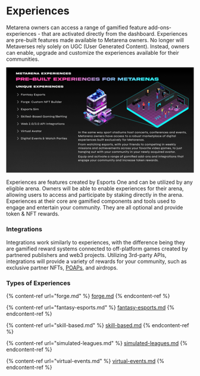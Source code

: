 # Experiences

Metarena owners can access a range of gamified feature add-ons- experiences - that are activated directly from the dashboard. Experiences are pre-built features made available to Metarena owners. No longer will Metaverses rely solely on UGC (User Generated Content). Instead, owners can enable, upgrade and customize the experiences available for their communities.

![](../../.gitbook/assets/Experiences.png)

Experiences are features created by Esports One and can be utilized by any eligible arena. Owners will be able to enable experiences for their arena, allowing users to access and participate by staking directly in the arena. Experiences at their core are gamified components and tools used to engage and entertain your community. They are all optional and provide token & NFT rewards.

### **Integrations**

Integrations work similarly to experiences, with the difference being they are gamified reward systems connected to off-platform games created by partnered publishers and web3 projects. Utilizing 3rd-party APIs, integrations will provide a variety of rewards for your community, such as exclusive partner NFTs, [POAPs](https://medium.com/poap/what-is-poap-d7e8fdfc207d), and airdrops.

### Types of Experiences

{% content-ref url="forge.md" %}
[forge.md](forge.md)
{% endcontent-ref %}

{% content-ref url="fantasy-esports.md" %}
[fantasy-esports.md](fantasy-esports.md)
{% endcontent-ref %}

{% content-ref url="skill-based.md" %}
[skill-based.md](skill-based.md)
{% endcontent-ref %}

{% content-ref url="simulated-leagues.md" %}
[simulated-leagues.md](simulated-leagues.md)
{% endcontent-ref %}

{% content-ref url="virtual-events.md" %}
[virtual-events.md](virtual-events.md)
{% endcontent-ref %}
